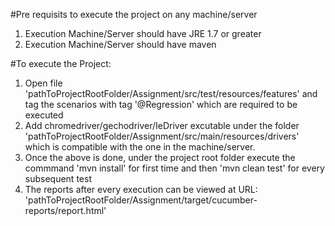 #Pre requisits to execute the project on any machine/server

1. Execution Machine/Server should have JRE 1.7 or greater
2. Execution Machine/Server should have maven

#To execute the Project:

1. Open file 'pathToProjectRootFolder/Assignment/src/test/resources/features' and tag the scenarios with tag '@Regression' which are required to be executed
2. Add chromedriver/gechodriver/IeDriver excutable under the folder 'pathToProjectRootFolder/Assignment/src/main/resources/drivers' which is compatible with the one in the machine/server.
3. Once the above is done, under the project root folder execute the commmand 'mvn install' for first time and then 'mvn clean test' for every subsequent test
4. The reports after every execution can be viewed at URL: 'pathToProjectRootFolder/Assignment/target/cucumber-reports/report.html'
